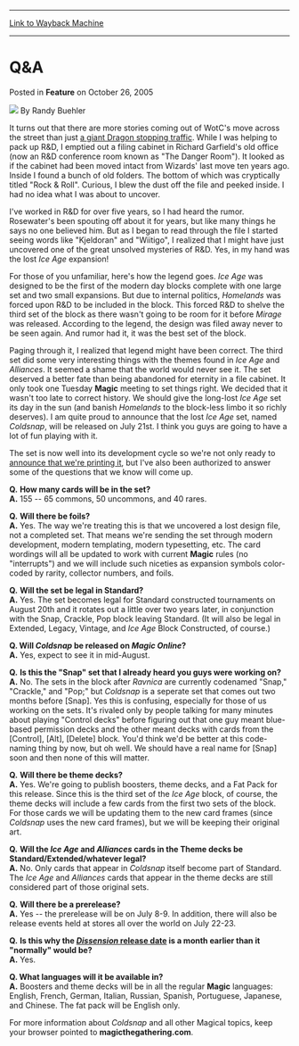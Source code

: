 
---
[Link to Wayback Machine](https://web.archive.org/web/20170309082134/http://magic.wizards.com/en/articles/archive/feature/qa-2005-10-26)

[_metadata_:wayback_url]:- "http://magic.wizards.com/en/articles/archive/feature/qa-2005-10-26"
[_metadata_:wayback_raw_url]:- "https://web.archive.org/web/20170309082134id_/http://magic.wizards.com/en/articles/archive/feature/qa-2005-10-26"
[_metadata_:wayback_capture_timestamp]:- "2017-03-09 08:21:34+00:00"
[_metadata_:publish_date]:- "2005-10-26"
[_metadata_:description]:- "It turns out that there are more stories coming out of WotC's move across the street than just a giant Dragon stopping traffic. While I was helping to pack up R&amp;D, I emptied out a filing cabinet in Richard Garfield's old office (now an R&amp;D conference room known as `The Danger Room`). It looked as if the cabinet had been moved intact from Wizards' last move ten years ago. Inside I found a bunch of old folders. The bottom of which was cryptically titled `Rock &amp; Roll`."
[_metadata_:generator]:- "Drupal 7 (http://drupal.org)"
---


 Q&A
====



 Posted in **Feature**
 on October 26, 2005 






![](https://media.magic.wizards.com/styles/auth_small/public/images/person/Headshot%209-2014_3.jpg)
By Randy Buehler











It turns out that there are more stories coming out of WotC's move across the street than just [a giant Dragon stopping traffic](/en/articles/archive/wotc-dragon-moves-2005-10-17). While I was helping to pack up R&D, I emptied out a filing cabinet in Richard Garfield's old office (now an R&D conference room known as "The Danger Room"). It looked as if the cabinet had been moved intact from Wizards' last move ten years ago. Inside I found a bunch of old folders. The bottom of which was cryptically titled "Rock & Roll". Curious, I blew the dust off the file and peeked inside. I had no idea what I was about to uncover.

I've worked in R&D for over five years, so I had heard the rumor. Rosewater's been spouting off about it for years, but like many things he says no one believed him. But as I began to read through the file I started seeing words like "Kjeldoran" and "Wiitigo", I realized that I might have just uncovered one of the great unsolved mysteries of R&D. Yes, in my hand was the lost *Ice Age* expansion!

For those of you unfamiliar, here's how the legend goes. *Ice Age* was designed to be the first of the modern day blocks complete with one large set and two small expansions. But due to internal politics, *Homelands* was forced upon R&D to be included in the block. This forced R&D to shelve the third set of the block as there wasn't going to be room for it before *Mirage* was released. According to the legend, the design was filed away never to be seen again. And rumor had it, it was the best set of the block. 

Paging through it, I realized that legend might have been correct. The third set did some very interesting things with the themes found in *Ice Age* and *Alliances*. It seemed a shame that the world would never see it. The set deserved a better fate than being abandoned for eternity in a file cabinet. It only took one Tuesday **Magic** meeting to set things right. We decided that it wasn't too late to correct history. We should give the long-lost *Ice Age*  set its day in the sun (and banish *Homelands* to the block-less limbo it so richly deserves). I am quite proud to announce that the lost *Ice Age* set, named *Coldsnap*, will be released on July 21st. I think you guys are going to have a lot of fun playing with it.

The set is now well into its development cycle so we're not only ready to [announce that we're printing it](/en/node/598051), but I've also been authorized to answer some of the questions that we know will come up.

**Q.** **How many cards will be in the set?**  
**A.** 155 -- 65 commons, 50 uncommons, and 40 rares.

**Q.** **Will there be foils?**  
**A.** Yes. The way we're treating this is that we uncovered a lost design file, not a completed set. That means we're sending the set through modern development, modern templating, modern typesetting, etc. The card wordings will all be updated to work with current **Magic** rules (no "interrupts") and we will include such niceties as expansion symbols color-coded by rarity, collector numbers, and foils.

**Q.** **Will the set be legal in Standard?**  
**A.** Yes. The set becomes legal for Standard constructed tournaments on August 20th and it rotates out a little over two years later, in conjunction with the Snap, Crackle, Pop block leaving Standard. (It will also be legal in Extended, Legacy, Vintage, and *Ice Age* Block Constructed, of course.)

**Q. Will *Coldsnap* be released on *Magic Online*?**  
**A.** Yes, expect to see it in mid-August.

**Q.** **Is this the "Snap" set that I already heard you guys were working on?**  
**A.** No. The sets in the block after *Ravnica* are currently codenamed "Snap," "Crackle," and "Pop;" but *Coldsnap* is a seperate set that comes out two months before [Snap]. Yes this is confusing, especially for those of us working on the sets. It's rivaled only by people talking for many minutes about playing "Control decks" before figuring out that one guy meant blue-based permission decks and the other meant decks with cards from the [Control], [Alt], [Delete] block. You'd think we'd be better at this code-naming thing by now, but oh well. We should have a real name for [Snap] soon and then none of this will matter.

**Q.** **Will there be theme decks?**  
**A.** Yes. We're going to publish boosters, theme decks, and a Fat Pack for this release. Since this is the third set of the *Ice Age* block, of course, the theme decks will include a few cards from the first two sets of the block. For those cards we will be updating them to the new card frames (since *Coldsnap* uses the new card frames), but we will be keeping their original art.

**Q.** **Will the *Ice Age* and *Alliances* cards in the Theme decks be Standard/Extended/whatever legal?**  
**A.** No. Only cards that appear in *Coldsnap* itself become part of Standard. The *Ice Age* and *Alliances* cards that appear in the theme decks are still considered part of those original sets.

**Q.** **Will there be a prerelease?**  
**A.** Yes -- the prerelease will be on July 8-9. In addition, there will also be release events held at stores all over the world on July 22-23.

**Q.** **Is this why the [*Dissension* release date](/en/node/598076) is a month earlier than it "normally" would be?**  
**A.** Yes.

**Q. What languages will it be available in?**  
**A.** Boosters and theme decks will be in all the regular **Magic** languages: English, French, German, Italian, Russian, Spanish, Portuguese, Japanese, and Chinese. The fat pack will be English only. 

For more information about *Coldsnap* and all other Magical topics, keep your browser pointed to **magicthegathering.com**.







